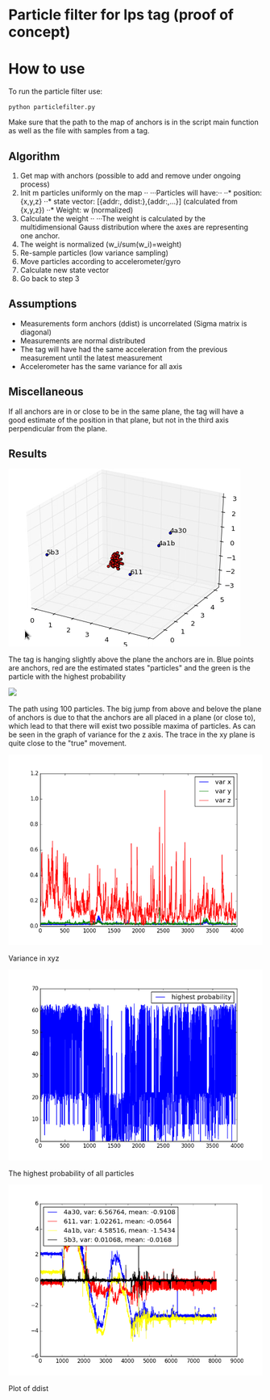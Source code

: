 # Particle filter for lps tag (proof of concept)

# How to use
To run the particle filter use:
```
python particlefilter.py
```
Make sure that the path to the map of anchors is in the script main function as well as the file with samples from a tag.


## Algorithm
1. Get map with anchors (possible to add and remove under ongoing process)
2. Init m particles uniformly on the map ··
···Particles will have:··
··* position: {x,y,z}
··* state vector: [{addr:<addr>, ddist:<ddist>},{addr:<addr>,...}] (calculated from {x,y,z})
··* Weight: w (normalized)
3. Calculate the weight ··
···The weight is calculated by the multidimensional Gauss distribution where the axes are representing one anchor.
4. The weight is normalized (w_i/sum(w_i)=weight)
5. Re-sample particles (low variance sampling)
6. Move particles according to accelerometer/gyro
7. Calculate new state vector
8. Go back to step 3


## Assumptions
* Measurements form anchors (ddist) is uncorrelated (Sigma matrix is diagonal)
* Measurements are normal distributed
* The tag will have had the same acceleration from the previous measurement until the latest measurement
* Accelerometer has the same variance for all axis 


## Miscellaneous
If all anchors are in or close to be in the same plane, the tag will have a good estimate of the position in that plane, but not in the third axis perpendicular from the plane.


## Results

![](images/particle.gif)

The tag is hanging slightly above the plane the anchors are in. Blue points are anchors, red are the estimated states "particles" and the green is the particle with the highest probability

![](images/trace.gif)

The path using 100 particles. The big jump from above and belove the plane of anchors is due to that the anchors are all placed in a plane (or close to), which lead to that there will exist two possible maxima of particles. As can be seen in the graph of variance for the z axis. The trace in the xy plane is quite close to the "true" movement.

![](images/varxyz.png)

Variance in xyz 

![](images/highprob.png)

The highest probability of all particles

![](images/ddist.png)

Plot of ddist
